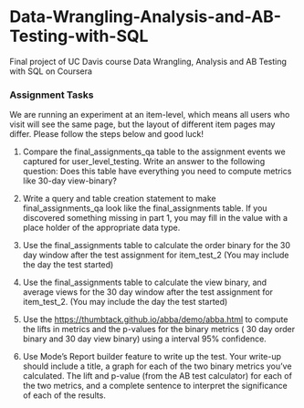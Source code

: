 # Data-Wrangling-Analysis-and-AB-Testing-with-SQL
Final project of UC Davis course Data Wrangling, Analysis and AB Testing with SQL on Coursera

### Assignment Tasks
We are running an experiment at an item-level, which means all users who visit will see the same page, but the layout of different item pages may differ. Please follow the steps below and good luck!

1. Compare the final_assignments_qa table to the assignment events we captured for user_level_testing. Write an answer to the following question: Does this table have everything you need to compute metrics like 30-day view-binary?

2. Write a query and table creation statement to make final_assignments_qa look like the final_assignments table. If you discovered something missing in part 1, you may fill in the value with a place holder of the appropriate data type. 

3. Use the final_assignments table to calculate the order binary for the 30 day window after the test assignment for item_test_2 (You may include the day the test started)

4. Use the final_assignments table to calculate the view binary, and average views for the 30 day window after the test assignment for item_test_2. (You may include the day the test started)

5. Use the https://thumbtack.github.io/abba/demo/abba.html to compute the lifts in metrics and the p-values for the binary metrics ( 30 day order binary and 30 day view binary) using a interval 95% confidence. 

6. Use Mode’s Report builder feature to write up the test. Your write-up should include a title, a graph for each of the two binary metrics you’ve calculated. The lift and p-value (from the AB test calculator) for each of the two metrics, and a complete sentence to interpret the significance of each of the results.
